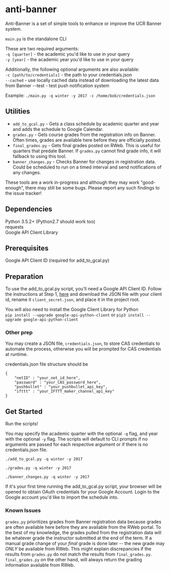 # anti-banner
Anti-Banner is a set of simple tools to enhance or improve the UCR Banner 
system.  

`main.py` is the standalone CLI  

These are two required arguments:  
`-q [quarter]` - the academic you'd like to use in your query  
`-y [year]` - the academic year you'd like to use in your query  

Additionally, the following optional arguments are also available:  
`-c [path/to/credentials]` - the path to your credentials.json  
`--cached` - use locally cached data instead of downloading the latest data 
from Banner
--test - test push notification system

Example: `./main.py -q winter -y 2017 -c /home/bob/credentials.json`

## Utilities
* `add_to_gcal.py` - Gets a class schedule by academic quarter and year and adds 
the schedule to Google Calendar.  
* `grades.py` - Gets course grades from the registration info on Banner. Often 
times, grades are available here before they are officially posted.  
* `final_grades.py` - Gets final grades posted on RWeb. This is useful for
quarters that predate Banner. If `grades.py` cannot find grade info, it will 
fallback to using this tool.  
* `banner_changes.py` - Checks Banner for changes in registration data. 
Could be scheduled to run on a timed interval and send notifications of any 
changes.

These tools are a work in-progress and although they may work "good-enough", 
there may still be some bugs. Please report any such findings to the issue 
tracker!

## Dependencies
Python 3.5.2+ (Python2.7 should work too)  
requests  
Google API Client Library

## Prerequisites
Google API Client ID (required for add_to_gcal.py)

## Preparation
To use the add_to_gcal.py script, you'll need a Google API Client ID. Follow 
the instructions at Step 1,
[here](https://developers.google.com/google-apps/calendar/quickstart/python)
and download the JSON file with your client id, rename it
`client_secret.json`, and place it in the project root.

You will also need to install the Google Client Library for Python  
`pip install --upgrade google-api-python-client` 
or 
`pip3 install --upgrade google-api-python-client`

### Other prep
You may create a JSON file, `credentials.json`, to store CAS credentials to 
automate the process, otherwise you will be prompted for CAS credentials at 
runtime.  

credentials.json file structure should be  
```
{
    "netID" : "your_net_id_here",
    "password" : "your_CAS_password_here",
    "pushbullet" : "your_pushbullet_api_key",
    "ifttt" : "your_IFTTT_maker_channel_api_key"
}
```

## Get Started
Run the scripts!  

You may specify the academic quarter with the optional `-q` flag, and year 
with the optional `-y` flag. The scripts will default to CLI prompts if no 
arguments are passed for each respective argument or if there is no 
credentials.json file.  

`./add_to_gcal.py -q winter -y 2017`  

`./grades.py -q winter -y 2017`

`./banner_changes.py -q winter -y 2017`

If it's your first time running the add_to_gcal.py script, your browser will be 
opened to obtain OAuth credentials for your Google Account. Login to the Google 
account you'd like to import the schedule into.

### Known Issues
`grades.py` prioritizes grades from Banner registration data because grades are 
often available here before they are available from the RWeb portal. To the 
best of my knowledge, the grades pulled from the registration data will be 
whatever grade the instructor submitted at the end of the term. If a manual 
grade change of your _final_ grade is done later -- the new grade may _ONLY_ 
be available from RWeb. This might explain discrepancies if the results from 
`grades.py` do not match the results from `final_grades.py`. `final_grades.py` 
on the other hand, will always return the grading information available from 
RWeb.  
